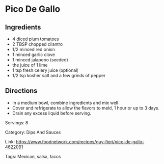 # Pico De Gallo

## Ingredients

- 4 diced plum tomatoes
- 2 TBSP chopped cilantro
- 1/2 minced red onion
- 1 minced garlic clove
- 1 minced jalapeno (seeded)
- the juice of 1 lime
- 1 tsp fresh celery juice (optional)
- 1/2 tsp kosher salt and a few grinds of pepper

## Directions

- In a medium bowl, combine ingredients and mix well
- Cover and refrigerate to allow the flavors to meld, 1 hour or up to 3 days.
- Drain any excess liquid before serving.

Servings: 8

Category: Dips And Sauces

Link: https://www.foodnetwork.com/recipes/guy-fieri/pico-de-gallo-4622091

Tags: Mexican, salsa, tacos

